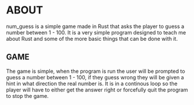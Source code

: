 # ABOUT

num_guess is a simple game made in Rust that asks the player to guess a number between 1 - 100. It is a very simple program designed to teach me about Rust and some of the more basic things that can be done with it.

## GAME

The game is simple, when the program is run the user will be prompted to guess a number between 1 - 100, if they guess wrong they will be given a hint in what direction the real number is. It is in a continous loop so the player will have to either get the answer right or forcefully quit the program to stop the game.
